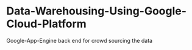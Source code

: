 # Data-Warehousing-Using-Google-Cloud-Platform
Google-App-Engine back end for crowd sourcing the data
